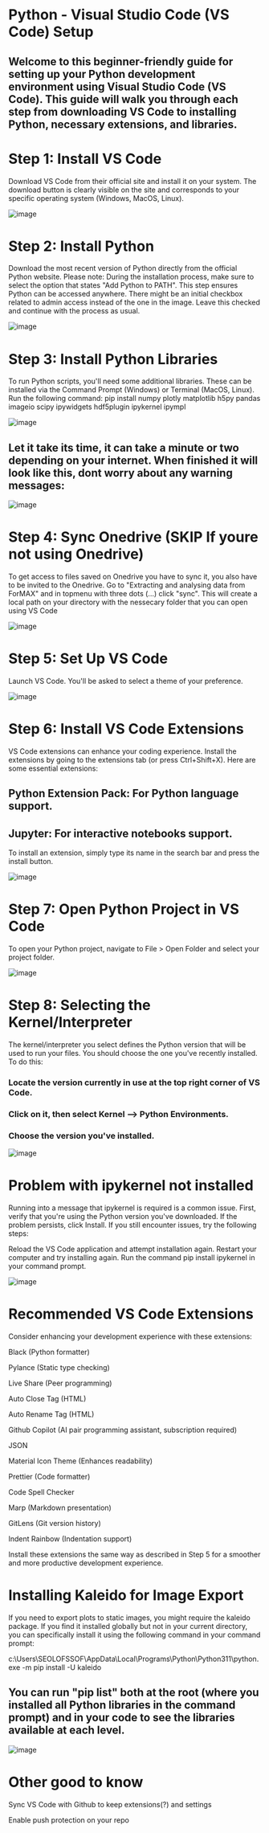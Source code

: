 # Python - Visual Studio Code (VS Code) Setup

## Welcome to this beginner-friendly guide for setting up your Python development environment using Visual Studio Code (VS Code). This guide will walk you through each step from downloading VS Code to installing Python, necessary extensions, and libraries.

# Step 1: Install VS Code
Download VS Code from their official site and install it on your system. The download button is clearly visible on the site and corresponds to your specific operating system (Windows, MacOS, Linux).

![image](https://github.com/OlofssonFredrik/VS-Code-Setup/assets/107762409/71a4f4c5-2d5d-4eec-a229-a8b4c9c20b9d)
 
# Step 2: Install Python
Download the most recent version of Python directly from the official Python website. Please note: During the installation process, make sure to select the option that states "Add Python to PATH". This step ensures Python can be accessed anywhere. There might be an initial checkbox related to admin access instead of the one in the image. Leave this checked and continue with the process as usual.

![image](https://github.com/OlofssonFredrik/VS-Code-Setup/assets/107762409/4cd4e3a4-2d06-4764-b70f-9e5112d2e8fd)

# Step 3: Install Python Libraries
To run Python scripts, you'll need some additional libraries. These can be installed via the Command Prompt (Windows) or Terminal (MacOS, Linux). Run the following command:
pip install numpy plotly matplotlib h5py pandas imageio scipy ipywidgets hdf5plugin ipykernel ipympl 

![image](https://github.com/OlofssonFredrik/VS-Code-Setup/assets/107762409/dbe3e51f-63cd-464f-9eea-397b4b20cffd)


## Let it take its time, it can take a minute or two depending on your internet. When finished it will look like this, dont worry about any warning messages:

![image](https://github.com/OlofssonFredrik/VS-Code-Setup/assets/107762409/2d0de27e-6add-4272-854b-e6f6be7ae1ed)

# Step 4: Sync Onedrive (SKIP If youre not using Onedrive)

To get access to files saved on Onedrive you have to sync it, you also have to be invited to the Onedrive. Go to "Extracting and analysing data from ForMAX" and in topmenu with three dots (...) click "sync". This will create a local path on your directory with the nessecary folder that you can open using VS Code 

![image](https://github.com/OlofssonFredrik/VS-Code-Setup/assets/107762409/181a4a9f-6f33-439f-bd8f-ab4a270e9bb2)

# Step 5: Set Up VS Code
Launch VS Code. You'll be asked to select a theme of your preference.

![image](https://github.com/OlofssonFredrik/VS-Code-Setup/assets/107762409/6b913a2a-1529-46b5-bfa2-ba7b00a6e7e3)

# Step 6: Install VS Code Extensions
VS Code extensions can enhance your coding experience. Install the extensions by going to the extensions tab (or press Ctrl+Shift+X). Here are some essential extensions:
## Python Extension Pack: For Python language support.
## Jupyter: For interactive notebooks support.
To install an extension, simply type its name in the search bar and press the install button.

![image](https://github.com/OlofssonFredrik/VS-Code-Setup/assets/107762409/b98c0e38-a676-4c4f-8856-af56608bd5ce)


# Step 7: Open Python Project in VS Code
To open your Python project, navigate to File > Open Folder and select your project folder.

![image](https://github.com/OlofssonFredrik/VS-Code-Setup/assets/107762409/9b548f2e-cc66-41e0-8653-3a4f0667fa63)


# Step 8: Selecting the Kernel/Interpreter
The kernel/interpreter you select defines the Python version that will be used to run your files. You should choose the one you've recently installed. To do this:

### Locate the version currently in use at the top right corner of VS Code.
### Click on it, then select Kernel --> Python Environments.
### Choose the version you've installed.

![image](https://github.com/OlofssonFredrik/VS-Code-Setup/assets/107762409/f2399fe3-74ea-4e1d-801f-63f57fc8da2d)

# Problem with ipykernel not installed
Running into a message that ipykernel is required is a common issue. First, verify that you're using the Python version you've downloaded. If the problem persists, click Install. If you still encounter issues, try the following steps:

Reload the VS Code application and attempt installation again.
Restart your computer and try installing again.
Run the command pip install ipykernel in your command prompt.

![image](https://github.com/OlofssonFredrik/VS-Code-Setup/assets/107762409/c58c2852-ca26-403d-9941-43e058b28b9a)


# Recommended VS Code Extensions
Consider enhancing your development experience with these extensions:

Black (Python formatter)

Pylance (Static type checking)

Live Share (Peer programming)

Auto Close Tag (HTML)

Auto Rename Tag (HTML)

Github Copilot (AI pair programming assistant, subscription required)  

JSON

Material Icon Theme (Enhances readability)

Prettier (Code formatter)  

Code Spell Checker 

Marp (Markdown presentation)

GitLens (Git version history)

Indent Rainbow (Indentation support)

Install these extensions the same way as described in Step 5 for a smoother and more productive development experience.

# Installing Kaleido for Image Export
If you need to export plots to static images, you might require the kaleido package. If you find it installed globally but not in your current directory, you can specifically install it using the following command in your command prompt:

c:\Users\SEOLOFSSOF\AppData\Local\Programs\Python\Python311\python.exe -m pip install -U kaleido

## You can run "pip list" both at the root (where you installed all Python libraries in the command prompt) and in your code to see the libraries available at each level.

![image](https://github.com/OlofssonFredrik/VS-Code-Setup/assets/107762409/790e41c9-717a-4f63-87c1-63f67fa1ee84)

# Other good to know

Sync VS Code with Github to keep extensions(?) and settings

Enable push protection on your repo
